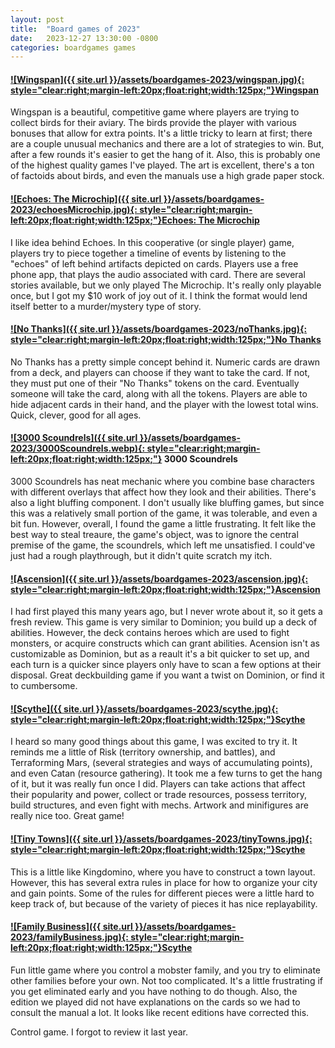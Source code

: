 ```yaml
---
layout: post
title:  "Board games of 2023"
date:   2023-12-27 13:30:00 -0800
categories: boardgames games
---
```



#### [![Wingspan]({{ site.url }}/assets/boardgames-2023/wingspan.jpg){: style="clear:right;margin-left:20px;float:right;width:125px;"}](https://www.amazon.com/dp/B07YQ641NQ/)[Wingspan](https://www.amazon.com/dp/B07YQ641NQ/)
Wingspan is a beautiful, competitive game where players are trying to collect birds for their aviary. The birds provide the player with various bonuses that allow for extra points. It's a little tricky to learn at first; there are a couple unusual mechanics and there are a lot of strategies to win. But, after a few rounds it's easier to get the hang of it. Also, this is probably one of the highest quality games I've played. The art is excellent, there's a ton of factoids about birds, and even the manuals use a high grade paper stock. 

#### [![Echoes: The Microchip]({{ site.url }}/assets/boardgames-2023/echoesMicrochip.jpg){: style="clear:right;margin-left:20px;float:right;width:125px;"}](https://www.amazon.com/dp/B09P42ZFVN/)[Echoes: The Microchip](https://www.amazon.com/dp/B09P42ZFVN/)
I like idea behind Echoes. In this cooperative (or single player) game, players try to piece together a timeline of events by listening to the "echoes" of left behind artifacts depicted on cards. Players use a free phone app, that plays the audio associated with card. There are several stories available, but we only played The Microchip. It's really only playable once, but I got my $10 work of joy out of it. I think the format would lend itself better to a murder/mystery type of story.

#### [![No Thanks]({{ site.url }}/assets/boardgames-2023/noThanks.jpg){: style="clear:right;margin-left:20px;float:right;width:125px;"}](https://www.amazon.com/dp/B013FAC4FK/)[No Thanks](https://www.amazon.com/dp/B013FAC4FK/)
No Thanks has a pretty simple concept behind it. Numeric cards are drawn from a deck, and players can choose if they want to take the card. If not, they must put one of their "No Thanks" tokens on the card. Eventually someone will take the card, along with all the tokens. Players are able to hide adjacent cards in their hand, and the player with the lowest total wins. Quick, clever, good for all ages.

#### [![3000 Scoundrels]({{ site.url }}/assets/boardgames-2023/3000Scoundrels.webp){: style="clear:right;margin-left:20px;float:right;width:125px;"}](https://www.amazon.com/dp/B013FAC4FK/) 3000 Scoundrels
3000 Scoundrels has neat mechanic where you combine base characters with different overlays that affect how they look and their abilities. There's also a light bluffing component. I don't usually like bluffing games, but since this was a relatively small portion of the game, it was tolerable, and even a bit fun. However, overall, I found the game a little frustrating. It felt like the best way to steal treaure, the game's object, was to ignore the central premise of the game, the scoundrels, which left me unsatisfied. I could've just had a rough playthrough, but it didn't quite scratch my itch.

#### [![Ascension]({{ site.url }}/assets/boardgames-2023/ascension.jpg){: style="clear:right;margin-left:20px;float:right;width:125px;"}](https://www.amazon.com/dp/B0945FB468/)[Ascension](https://www.amazon.com/dp/B0945FB468/)
I had first played this many years ago, but I never wrote about it, so it gets a fresh review. This game is very similar to Dominion; you build up a deck of abilities. However, the deck contains heroes which are used to fight monsters, or acquire constructs which can grant abilities. Acension isn't as customizable as Dominion, but as a reault it's a bit quicker to set up, and each turn is a quicker since players only have to scan a few options at their disposal. Great deckbuilding game if you want a twist on Dominion, or find it to cumbersome.


#### [![Scythe]({{ site.url }}/assets/boardgames-2023/scythe.jpg){: style="clear:right;margin-left:20px;float:right;width:125px;"}](https://www.amazon.com/dp/B01IPUGYK6/)[Scythe](https://www.amazon.com/dp/B01IPUGYK6/)

I heard so many good things about this game, I was excited to try it. It reminds me a little of Risk (territory ownership, and battles), and Terraforming Mars, (several strategies and ways of accumulating points), and even Catan (resource gathering). It took me a few turns to get the hang of it, but it was really fun once I did. Players can take actions that affect their popularity and power, collect or trade resources, possess territory, build structures, and even fight with mechs. Artwork and minifigures are really nice too. Great game!



#### [![Tiny Towns]({{ site.url }}/assets/boardgames-2023/tinyTowns.jpg){: style="clear:right;margin-left:20px;float:right;width:125px;"}](https://www.amazon.com/dp/B07L1CPM28/)[Scythe](https://www.amazon.com/dp/B07L1CPM28/)

This is a little like Kingdomino, where you have to construct a town layout. However, this has several extra rules in place for how to organize your city and gain points. Some of the rules for different pieces were a little hard to keep track of, but because of the variety of pieces it has nice replayability. 

#### [![Family Business]({{ site.url }}/assets/boardgames-2023/familyBusiness.jpg){: style="clear:right;margin-left:20px;float:right;width:125px;"}](https://www.amazon.com/dp/B09QX371XX/)[Scythe](https://www.amazon.com/dp/B09QX371XX/)

Fun little game where you control a mobster family, and you try to eliminate other families before your own. Not too complicated. It's a little frustrating if you get eliminated early and you have nothing to do though. Also, the edition we played did not have explanations on the cards so we had to consult the manual a lot. It looks like recent editions have corrected this.


Control game. I forgot to review it last year.



